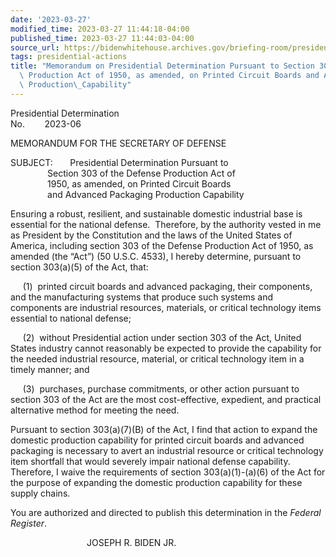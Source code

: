 ```yaml
---
date: '2023-03-27'
modified_time: 2023-03-27 11:44:18-04:00
published_time: 2023-03-27 11:44:03-04:00
source_url: https://bidenwhitehouse.archives.gov/briefing-room/presidential-actions/2023/03/27/memorandum-on-presidential-determination-pursuant-to-section-303-of-the-defense-production-act-of-1950-as-amended-on-printed-circuit-boards-and-advanced-packaging-production-capability/
tags: presidential-actions
title: "Memorandum on Presidential Determination Pursuant to Section 303 of the Defense\
  \ Production Act of 1950, as amended, on Printed Circuit Boards and Advanced Packaging\
  \ Production\_Capability"
---
```

 
Presidential Determination  
No.        2023-06        

MEMORANDUM FOR THE SECRETARY OF DEFENSE  
  
SUBJECT:       Presidential Determination Pursuant to  
               Section 303 of the Defense Production Act of  
               1950, as amended, on Printed Circuit Boards  
               and Advanced Packaging Production Capability

Ensuring a robust, resilient, and sustainable domestic industrial base
is essential for the national defense.  Therefore, by the authority
vested in me as President by the Constitution and the laws of the United
States of America, including section 303 of the Defense Production Act
of 1950, as amended (the “Act”) (50 U.S.C. 4533), I hereby determine,
pursuant to section 303(a)(5) of the Act, that:  
  
     (1)  printed circuit boards and advanced packaging, their
components, and the manufacturing systems that produce such systems and
components are industrial resources, materials, or critical technology
items essential to national defense;  
  
     (2)  without Presidential action under section 303 of the Act,
United States industry cannot reasonably be expected to provide the
capability for the needed industrial resource, material, or critical
technology item in a timely manner; and  
  
     (3)  purchases, purchase commitments, or other action pursuant to
section 303 of the Act are the most cost-effective, expedient, and
practical alternative method for meeting the need.  
  
Pursuant to section 303(a)(7)(B) of the Act, I find that action to
expand the domestic production capability for printed circuit boards and
advanced packaging is necessary to avert an industrial resource or
critical technology item shortfall that would severely impair national
defense capability. Therefore, I waive the requirements of section
303(a)(1)-(a)(6) of the Act for the purpose of expanding the domestic
production capability for these supply chains.  
  
You are authorized and directed to publish this determination in the
*Federal Register*.

                               JOSEPH R. BIDEN JR.
